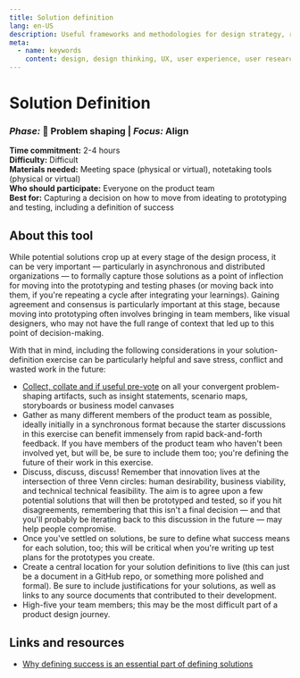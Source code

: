 ```yaml
---
title: Solution definition
lang: en-US
description: Useful frameworks and methodologies for design strategy, research and testing
meta:
  - name: keywords
    content: design, design thinking, UX, user experience, user research, user testing
---
```


# Solution Definition

### _Phase:_ 🎨  Problem shaping   \|   _Focus:_ Align

**Time commitment:** 2-4 hours  
**Difficulty:** Difficult  
**Materials needed:** Meeting space (physical or virtual), notetaking tools (physical or virtual)  
**Who should participate:** Everyone on the product team  
**Best for:** Capturing a decision on how to move from ideating to prototyping and testing, including a definition of success

## About this tool

While potential solutions crop up at every stage of the design process, it can be very important — particularly in asynchronous and distributed organizations — to formally capture those solutions as a point of inflection for moving into the prototyping and testing phases (or moving back into them, if you're repeating a cycle after integrating your learnings). Gaining agreement and consensus is particularly important at this stage, because moving into prototyping often involves bringing in team members, like visual designers, who may not have the full range of context that led up to this point of decision-making.

With that in mind, including the following considerations in your solution-definition exercise can be particularly helpful and save stress, conflict and wasted work in the future:

* [Collect, collate and if useful pre-vote](collating-clustering-voting.md) on all your convergent problem-shaping artifacts, such as insight statements, scenario maps, storyboards or business model canvases
* Gather as many different members of the product team as possible, ideally initially in a synchronous format because the starter discussions in this exercise can benefit immensely from rapid back-and-forth feedback. If you have members of the product team who haven't been involved yet, but will be, be sure to include them too; you're defining the future of their work in this exercise.
* Discuss, discuss, discuss! Remember that innovation lives at the intersection of three Venn circles: human desirability, business viability, and technical technical feasibility. The aim is to agree upon a few potential solutions that will then be prototyped and tested, so if you hit disagreements, remembering that this isn't a final decision — and that you'll probably be iterating back to this discussion in the future — may help people compromise.
* Once you've settled on solutions, be sure to define what success means for each solution, too; this will be critical when you're writing up test plans for the prototypes you create.
* Create a central location for your solution definitions to live (this can just be a document in a GitHub repo, or something more polished and formal). Be sure to include justifications for your solutions, as well as links to any source documents that contributed to their development.
* High-five your team members; this may be the most difficult part of a product design journey.

## Links and resources

* [Why defining success is an essential part of defining solutions](https://www.designkit.org/methods/align-on-your-impact-goals)
